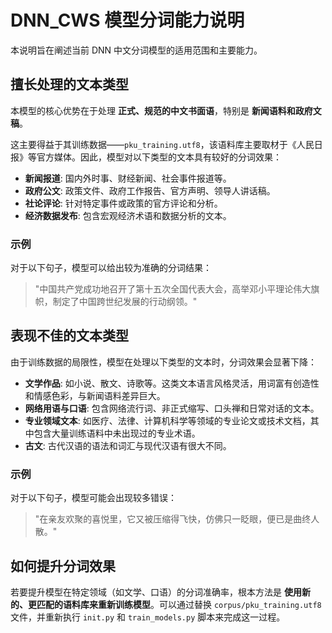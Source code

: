  # DNN_CWS 模型分词能力说明

本说明旨在阐述当前 DNN 中文分词模型的适用范围和主要能力。

## 擅长处理的文本类型

本模型的核心优势在于处理 **正式、规范的中文书面语**，特别是 **新闻语料和政府文稿**。

这主要得益于其训练数据——`pku_training.utf8`，该语料库主要取材于《人民日报》等官方媒体。因此，模型对以下类型的文本具有较好的分词效果：

*   **新闻报道**: 国内外时事、财经新闻、社会事件报道等。
*   **政府公文**: 政策文件、政府工作报告、官方声明、领导人讲话稿。
*   **社论评论**: 针对特定事件或政策的官方评论和分析。
*   **经济数据发布**: 包含宏观经济术语和数据分析的文本。

### 示例

对于以下句子，模型可以给出较为准确的分词结果：
> "中国共产党成功地召开了第十五次全国代表大会，高举邓小平理论伟大旗帜，制定了中国跨世纪发展的行动纲领。"

## 表现不佳的文本类型

由于训练数据的局限性，模型在处理以下类型的文本时，分词效果会显著下降：

*   **文学作品**: 如小说、散文、诗歌等。这类文本语言风格灵活，用词富有创造性和情感色彩，与新闻语料差异巨大。
*   **网络用语与口语**: 包含网络流行词、非正式缩写、口头禅和日常对话的文本。
*   **专业领域文本**: 如医疗、法律、计算机科学等领域的专业论文或技术文档，其中包含大量训练语料中未出现过的专业术语。
*   **古文**: 古代汉语的语法和词汇与现代汉语有很大不同。

### 示例

对于以下句子，模型可能会出现较多错误：
> "在亲友欢聚的喜悦里，它又被压缩得飞快，仿佛只一眨眼，便已是曲终人散。"

## 如何提升分词效果

若要提升模型在特定领域（如文学、口语）的分词准确率，根本方法是 **使用新的、更匹配的语料库来重新训练模型**。可以通过替换 `corpus/pku_training.utf8` 文件，并重新执行 `init.py` 和 `train_models.py` 脚本来完成这一过程。
